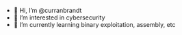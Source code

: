 - 👋 Hi, I’m @curranbrandt
- 👀 I’m interested in cybersecurity
- 🌱 I’m currently learning binary exploitation, assembly, etc

<!---
curranbrandt/curranbrandt is a ✨ special ✨ repository because its `README.md` (this file) appears on your GitHub profile.
You can click the Preview link to take a look at your changes.
--->
